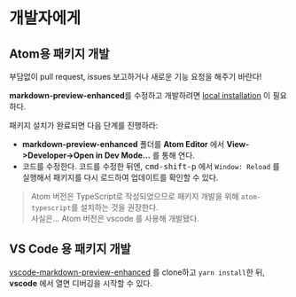 # 개발자에게

## Atom용 패키지 개발

부담없이 pull request, issues 보고하거나 새로운 기능 요청을 해주기 바란다!

**markdown-preview-enhanced**를 수정하고 개발하려면 [local installation](installation.md?id=install-from-github) 이 필요하다.

패키지 설치가 완료되면 다음 단계를 진행하라:

- **markdown-preview-enhanced** 폴더를 **Atom Editor** 에서 **View->Developer->Open in Dev Mode...** 를 통해 연다.
- 코드를 수정한다. 
  코드를 수정한 뒤엔, <kbd>cmd-shift-p</kbd> 에서 `Window: Reload` 를 실행해서 패키지를 다시 로드하여 업데이트를 확인할 수 있다.

> Atom 버전은 TypeScript로 작성되었으므로 패키지 개발을 위해 `atom-typescript`를 설치하는 것을 권장한다.  
> 사실은... Atom 버전은 vscode 를 사용해 개발됐다.

## VS Code 용 패키지 개발

[vscode-markdown-preview-enhanced](https://github.com/shd101wyy/vscode-markdown-preview-enhanced) 를 clone하고 `yarn install`한 뒤, **vscode** 에서 열면 디버깅을 시작할 수 있다.
